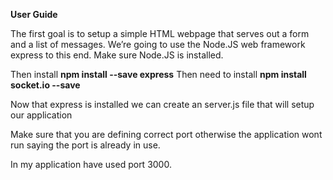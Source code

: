 **User Guide**


The first goal is to setup a simple HTML webpage that serves out a form and a list of messages. We’re going to use the Node.JS web framework express to this end. Make sure Node.JS is installed.

Then install **npm install --save express**
 Then need to install **npm install socket.io --save**

Now that express is installed we can create an server.js file that will setup our application

Make sure that you are defining correct port otherwise the application wont run saying the port is already in use.

In my application have used port 3000.
